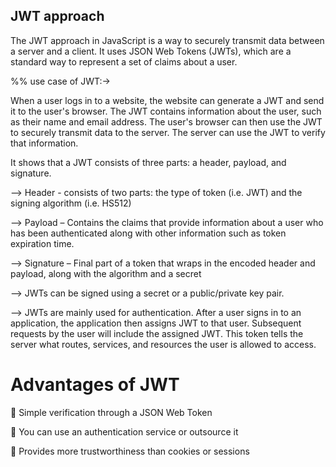 ## JWT approach

The JWT approach in JavaScript is a way to securely transmit data between a server and a client. It uses JSON Web Tokens (JWTs), which are a standard way to represent a set of claims about a user.

%% use case of JWT:->

When a user logs in to a website, the website can generate a JWT and send it to the user's browser. The JWT contains information about the user, such as their name and email address. The user's browser can then use the JWT to securely transmit data to the server. The server can use the JWT to verify that information.

It shows that a JWT consists of three parts: a header, payload, and signature.

--> Header - consists of two parts:
the type of token (i.e. JWT) and the signing algorithm (i.e. HS512)

--> Payload – Contains the claims that provide information about a user who has been authenticated along with other information such as token expiration time.

--> Signature – Final part of a token that wraps in the encoded header and payload, along with the algorithm and a secret

--> JWTs can be signed using a secret or a public/private key pair.

--> JWTs are mainly used for authentication. After a user signs in to an application, the application then assigns JWT to that user. Subsequent requests by the user will include the assigned JWT. This token tells the server what routes, services, and resources the user is allowed to access.

# Advantages of JWT

🚀 Simple verification through a JSON Web Token

🚀 You can use an authentication service or outsource it

🚀 Provides more trustworthiness than cookies or sessions

